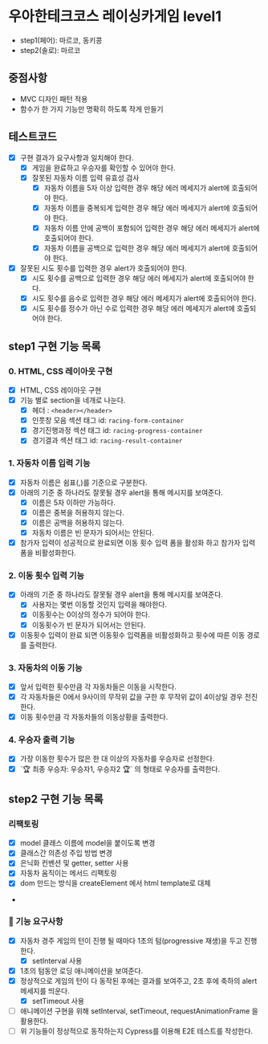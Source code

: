 # 우아한테크코스 레이싱카게임 level1

- step1(페어): 마르코, 동키콩
- step2(솔로): 마르코

## 중점사항

- MVC 디자인 패턴 적용
- 함수가 한 가지 기능만 명확히 하도록 작게 만들기

## 테스트코드

- [x] 구현 결과가 요구사항과 일치해야 한다.
  - [x] 게임을 완료하고 우승자를 확인할 수 있어야 한다.
  - [x] 잘못된 자동차 이름 입력 유효성 검사
    - [x] 자동차 이름을 5자 이상 입력한 경우 해당 에러 메세지가 alert에 호출되어야 한다.
    - [x] 자동차 이름을 중복되게 입력한 경우 해당 에러 메세지가 alert에 호출되어야 한다.
    - [x] 자동차 이름 안에 공백이 포함되어 입력한 경우 해당 에러 메세지가 alert에 호출되어야 한다.
    - [x] 자동차 이름을 공백으로 입력한 경우 해당 에러 메세지가 alert에 호출되어야 한다.
- [x] 잘못된 시도 횟수를 입력한 경우 alert가 호출되어야 한다.
  - [x] 시도 횟수를 공백으로 입력한 경우 해당 에러 메세지가 alert에 호출되어야 한다.
  - [x] 시도 횟수를 음수로 입력한 경우 해당 에러 메세지가 alert에 호출되어야 한다.
  - [x] 시도 횟수를 정수가 아닌 수로 입력한 경우 해당 에러 메세지가 alert에 호출되어야 한다.

## step1 구현 기능 목록

### 0. HTML, CSS 레이아웃 구현

- [x] HTML, CSS 레이아웃 구현
- [x] 기능 별로 section을 네개로 나눈다.
  - [x] 헤더 : `<header></header>`
  - [x] 인풋창 모음 섹션 태그 id: `racing-form-container`
  - [x] 경기진행과정 섹션 태그 id: `racing-progress-container`
  - [x] 경기결과 섹션 태그 id: `racing-result-container`

### 1. 자동차 이름 입력 기능

- [x] 자동차 이름은 쉼표(,)를 기준으로 구분한다.
- [x] 아래의 기준 중 하나라도 잘못될 경우 alert을 통해 메시지를 보여준다.
  - [x] 이름은 5자 이하만 가능하다.
  - [x] 이름은 중복을 허용하지 않는다.
  - [x] 이름은 공백을 허용하지 않는다.
  - [x] 자동차 이름은 빈 문자가 되어서는 안된다.
- [x] 참가자 입력이 성공적으로 완료되면 이동 횟수 입력 폼을 활성화 하고 참가자 입력폼을 비활성화한다.

### 2. 이동 횟수 입력 기능

- [x] 아래의 기준 중 하나라도 잘못될 경우 alert을 통해 메시지를 보여준다.
  - [x] 사용자는 몇번 이동할 것인지 입력을 해야한다.
  - [x] 이동횟수는 0이상의 정수가 되어야 한다.
  - [x] 이동횟수가 빈 문자가 되어서는 안된다.
- [x] 이동횟수 입력이 완료 되면 이동횟수 입력폼을 비활성화하고 횟수에 따른 이동 경로를 출력한다.

### 3. 자동차의 이동 기능

- [x] 앞서 입력한 횟수만큼 각 자동차들은 이동을 시작한다.
- [x] 각 자동차들은 0에서 9사이의 무작위 값을 구한 후 무작위 값이 4이상일 경우 전진한다.
- [x] 이동 횟수만큼 각 자동차들의 이동상황을 출력한다.

### 4. 우승자 출력 기능

- [x] 가장 이동한 횟수가 많은 한 대 이상의 자동차를 우승자로 선정한다.
- [x] \`🏆 최종 우승자: 우승자1, 우승자2 🏆` 의 형태로 우승자를 출력한다.

## step2 구현 기능 목록

### 리팩토링

- [x] model 클래스 이름에 model을 붙이도록 변경
- [x] 클래스간 의존성 주입 방법 변경
- [x] 은닉화 컨벤션 및 getter, setter 사용
- [x] 자동차 움직이는 메서드 리팩토링
- [x] dom 만드는 방식을 createElement 에서 html template로 대체
-

### 🎯 기능 요구사항

- [x] 자동차 경주 게임의 턴이 진행 될 때마다 1초의 텀(progressive 재생)을 두고 진행한다.
  - [x] setInterval 사용
- [x] 1초의 텀동안 로딩 애니메이션을 보여준다.
- [x] 정상적으로 게임의 턴이 다 동작된 후에는 결과를 보여주고, 2초 후에 축하의 alert 메세지를 띄운다.
  - [x] setTimeout 사용
- [ ] 애니메이션 구현을 위해 setInterval, setTimeout, requestAnimationFrame 을 활용한다.
- [ ] 위 기능들이 정상적으로 동작하는지 Cypress를 이용해 E2E 테스트를 작성한다.
